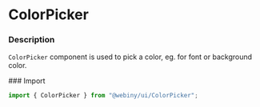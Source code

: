 # ColorPicker

### Description

`ColorPicker` component is used to pick a color, eg. for font or background color.

### Import

```js
import { ColorPicker } from "@webiny/ui/ColorPicker";
```
